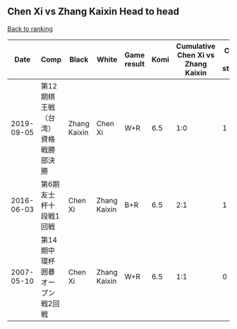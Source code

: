 ## Chen Xi vs Zhang Kaixin Head to head

[Back to ranking](../../index.md)




| **Date** | **Comp** | **Black** | **White** | **Game result** | **Komi** | **Cumulative Chen Xi vs Zhang Kaixin** | **Chen Xi streak** | **Zhang Kaixin streak** | 
| --- | --- | --- | --- | --- | --- | --- | --- | --- |
| 2019-09-05 | 第12期棋王戦（台湾）資格戦勝部決勝 | Zhang Kaixin | Chen Xi | W+R | 6.5 | 1:0 | 1 | 0 | 
| 2016-06-03 | 第6期友士杯十段戦1回戦 | Chen Xi | Zhang Kaixin | B+R | 6.5 | 2:1 | 1 | 0 | 
| 2007-05-10 | 第14期中環杯囲碁オープン戦2回戦 | Chen Xi | Zhang Kaixin | W+R | 6.5 | 1:1 | 0 | 1 |




